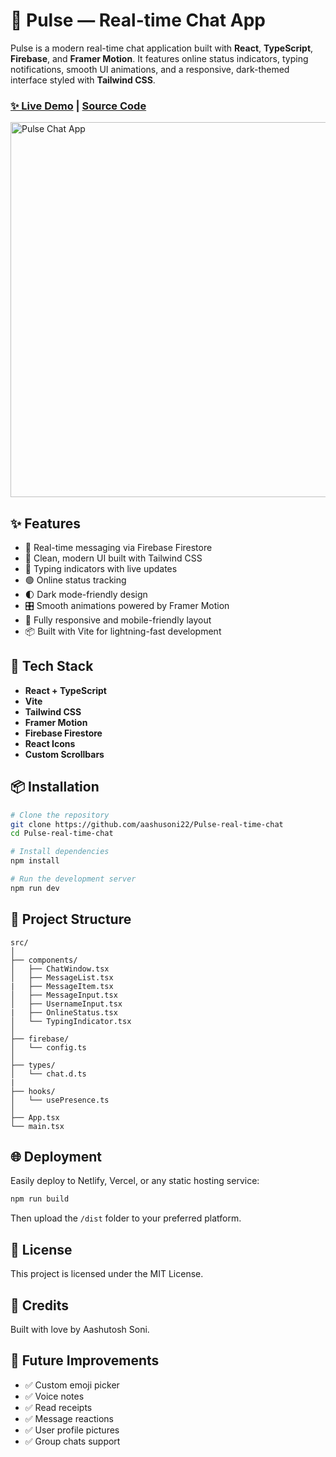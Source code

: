 # 💬 Pulse — Real-time Chat App

Pulse is a modern real-time chat application built with **React**, **TypeScript**, **Firebase**, and **Framer Motion**. It features online status indicators, typing notifications, smooth UI animations, and a responsive, dark-themed interface styled with **Tailwind CSS**.

### [✨ Live Demo](https://pulse-chat-ruby.vercel.app/) | [Source Code](https://github.com/aashusoni22/Pulse-real-time-chat)

<img src="https://github.com/user-attachments/assets/789fcf0d-e33c-4f0b-b41c-eb1002bfa487" alt="Pulse Chat App" width="600" />

## ✨ Features

- 🚀 Real-time messaging via Firebase Firestore
- 🎨 Clean, modern UI built with Tailwind CSS
- 💬 Typing indicators with live updates
- 🟢 Online status tracking
- 🌓 Dark mode-friendly design
- 🎛️ Smooth animations powered by Framer Motion
- 📱 Fully responsive and mobile-friendly layout
- 📦 Built with Vite for lightning-fast development

## 🔧 Tech Stack

- **React + TypeScript**
- **Vite**
- **Tailwind CSS**
- **Framer Motion**
- **Firebase Firestore**
- **React Icons**
- **Custom Scrollbars**

## 📦 Installation

```bash
# Clone the repository
git clone https://github.com/aashusoni22/Pulse-real-time-chat
cd Pulse-real-time-chat

# Install dependencies
npm install

# Run the development server
npm run dev
```

## 📝 Project Structure

```
src/
│
├── components/
│   ├── ChatWindow.tsx
│   ├── MessageList.tsx
|   ├── MessageItem.tsx
│   ├── MessageInput.tsx
│   ├── UsernameInput.tsx
|   ├── OnlineStatus.tsx
│   └── TypingIndicator.tsx
│
├── firebase/
│   └── config.ts
│
├── types/
│   └── chat.d.ts
|
├── hooks/
│   └── usePresence.ts
│
├── App.tsx
└── main.tsx
```

## 🌐 Deployment

Easily deploy to Netlify, Vercel, or any static hosting service:

```bash
npm run build
```

Then upload the `/dist` folder to your preferred platform.

## 📄 License

This project is licensed under the MIT License.

## 💖 Credits

Built with love by Aashutosh Soni.

## 🚀 Future Improvements

- ✅ Custom emoji picker
- ✅ Voice notes
- ✅ Read receipts
- ✅ Message reactions
- ✅ User profile pictures
- ✅ Group chats support
